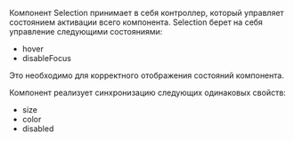 Компонент Selection принимает в себя контроллер, который управляет
состоянием активации всего компонента. Selection берет на себя
управление следующими состояниями:
* hover
* disableFocus

Это необходимо для корректного отображения состояний компонента.

Компонент реализует синхронизацию следующих одинаковых свойств:
* size
* color
* disabled
